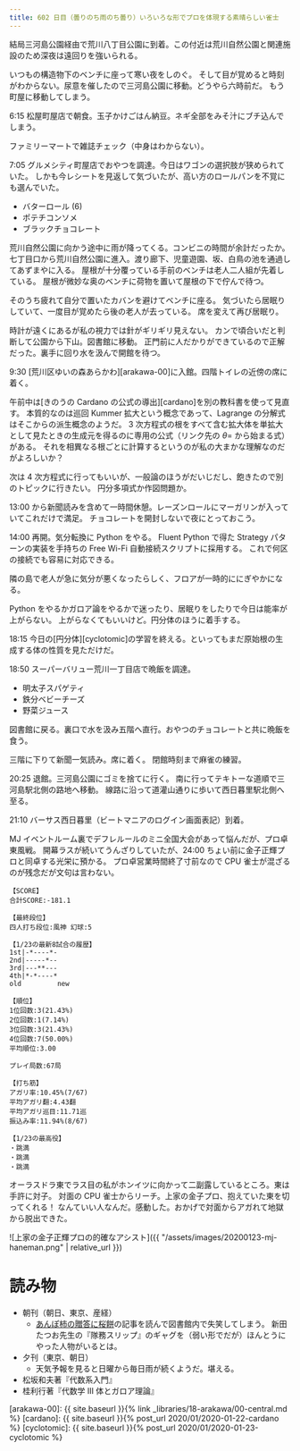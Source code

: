 ```yaml
---
title: 602 日目（曇りのち雨のち曇り）いろいろな形でプロを体現する素晴らしい雀士
---
```


結局三河島公園経由で荒川八丁目公園に到着。この付近は荒川自然公園と関連施設のため深夜は遠回りを強いられる。

いつもの構造物下のベンチに座って寒い夜をしのぐ。
そして目が覚めると時刻がわからない。尿意を催したので三河島公園に移動。どうやら六時前だ。
もう町屋に移動してしまう。

6:15 松屋町屋店で朝食。玉子かけごはん納豆。ネギ全部をみそ汁にブチ込んでしまう。

ファミリーマートで雑誌チェック（中身はわからない）。

7:05 グルメシティ町屋店でおやつを調達。今日はワゴンの選択肢が狭められていた。
しかも今レシートを見返して気づいたが、高い方のロールパンを不覚にも選んでいた。

* バターロール (6)
* ポテチコンソメ
* ブラックチョコレート

荒川自然公園に向かう途中に雨が降ってくる。コンビニの時間が余計だったか。
七丁目口から荒川自然公園に進入。渡り廊下、児童遊園、坂、白鳥の池を通過してあずまやに入る。
屋根が十分覆っている手前のベンチは老人二人組が先着している。
屋根が微妙な奥のベンチに荷物を置いて屋根の下で佇んで待つ。

そのうち疲れて自分で置いたカバンを避けてベンチに座る。
気づいたら居眠りしていて、一度目が覚めたら後の老人が去っている。
席を変えて再び居眠り。

時計が遠くにあるが私の視力では針がギリギリ見えない。
カンで頃合いだと判断して公園から下山。図書館に移動。
正門前に人だかりができているので正解だった。裏手に回り水を汲んで開館を待つ。

9:30 [荒川区ゆいの森あらかわ][arakawa-00]に入館。四階トイレの近傍の席に着く。

午前中は[きのうの Cardano の公式の導出][cardano]を別の教科書を使って見直す。
本質的なのは巡回 Kummer 拡大という概念であって、Lagrange の分解式はそこからの派生概念のようだ。
3 次方程式の根をすべて含む拡大体を単拡大として見たときの生成元を得るのに専用の公式（リンク先の $\theta =$ から始まる式）がある。
それを相異なる根ごとに計算するというのが私の大まかな理解なのだがよろしいか？

次は 4 次方程式に行ってもいいが、一般論のほうがだいじだし、飽きたので別のトピックに行きたい。
円分多項式か作図問題か。

13:00 から新聞読みを含めて一時間休憩。レーズンロールにマーガリンが入っていてこれだけで満足。
チョコレートを開封しないで夜にとっておこう。

14:00 再開。気分転換に Python をやる。
Fluent Python で得た Strategy パターンの実装を手持ちの Free Wi-Fi 自動接続スクリプトに採用する。
これで何区の接続でも容易に対応できる。

隣の島で老人が急に気分が悪くなったらしく、フロアが一時的ににぎやかになる。

Python をやるかガロア論をやるかで迷ったり、居眠りをしたりで今日は能率が上がらない。
上がらなくてもいいけど。円分体のほうに着手する。

18:15 今日の[円分体][cyclotomic]の学習を終える。といってもまだ原始根の生成する体の性質を見ただけだ。

18:50 スーパーバリュー荒川一丁目店で晩飯を調達。

* 明太子スパゲティ
* 鉄分ベビーチーズ
* 野菜ジュース

図書館に戻る。裏口で水を汲み五階へ直行。おやつのチョコレートと共に晩飯を食う。

三階に下りて新聞一気読み。席に着く。
閉館時刻まで麻雀の練習。

20:25 退館。三河島公園にゴミを捨てに行く。
南に行ってテキトーな道順で三河島駅北側の路地へ移動。
線路に沿って道灌山通りに歩いて西日暮里駅北側へ至る。

21:10 バーサス西日暮里（ビートマニアのログイン画面表記）到着。

MJ イベントルーム裏でデフレルールのミニ全国大会があって悩んだが、プロ卓東風戦。
開幕ラスが続いてうんざりしていたが、24:00 ちょい前に金子正輝プロと同卓する光栄に預かる。
プロ卓営業時間終了寸前なので CPU 雀士が混ざるのが残念だが文句は言わない。

```text
【SCORE】
合計SCORE:-181.1

【最終段位】
四人打ち段位:風神 幻球:5

【1/23の最新8試合の履歴】
1st|-*----*-
2nd|-----*--
3rd|---**---
4th|*-*----*
old         new

【順位】
1位回数:3(21.43%)
2位回数:1(7.14%)
3位回数:3(21.43%)
4位回数:7(50.00%)
平均順位:3.00

プレイ局数:67局

【打ち筋】
アガリ率:10.45%(7/67)
平均アガリ翻:4.43翻
平均アガリ巡目:11.71巡
振込み率:11.94%(8/67)

【1/23の最高役】
・跳満
・跳満
・跳満
```

オーラスドラ東でラス目の私がホンイツに向かって二副露しているところ。東は手許に対子。
対面の CPU 雀士からリーチ。上家の金子プロ、抱えていた東を切ってくれる！
なんていい人なんだ。感動した。おかげで対面からアガれて地獄から脱出できた。

![上家の金子正輝プロの的確なアシスト]({{ "/assets/images/20200123-mj-haneman.png" | relative_url }})

# 読み物

* 朝刊（朝日、東京、産経）
  * [あんぽ柿の贈答に桜餅](https://t.co/jrOLoVBMQ7)の記事を読んで図書館内で失笑してしまう。
    新田たつお先生の『隊務スリップ』のギャグを（弱い形でだが）ほんとうにやった人物がいるとは。
* 夕刊（東京、朝日）
  * 天気予報を見ると日曜から毎日雨が続くようだ。堪える。
* 松坂和夫著『代数系入門』
* 桂利行著『代数学 III 体とガロア理論』

[arakawa-00]: {{ site.baseurl }}{% link _libraries/18-arakawa/00-central.md %}
[cardano]: {{ site.baseurl }}{% post_url 2020/01/2020-01-22-cardano %}
[cyclotomic]: {{ site.baseurl }}{% post_url 2020/01/2020-01-23-cyclotomic %}
